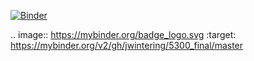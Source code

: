 [![Binder](https://mybinder.org/badge_logo.svg)](https://mybinder.org/v2/gh/jwintering/5300_final/master)

.. image:: https://mybinder.org/badge_logo.svg
 :target: https://mybinder.org/v2/gh/jwintering/5300_final/master
